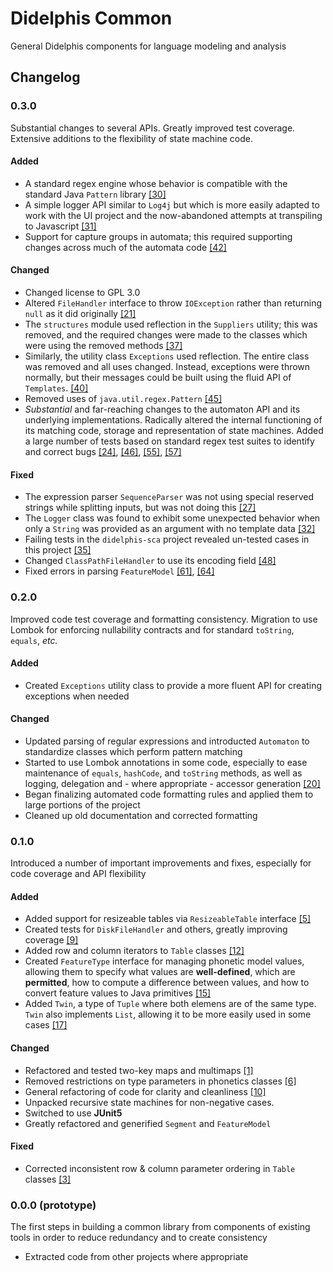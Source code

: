 # Didelphis Common
General Didelphis components for language modeling and analysis

## Changelog

### 0.3.0
Substantial changes to several APIs. Greatly improved test coverage. Extensive
additions to the flexibility of state machine code.

#### Added
- A standard regex engine whose behavior is compatible with the standard Java
	`Pattern` library
	[[30]](https://github.com/samanthamccabe/didelphis-common/issues/30)
- A simple logger API similar to `Log4j` but which is more easily adapted to
	work with the UI project and the now-abandoned attempts at transpiling to
	Javascript
	[[31]](https://github.com/samanthamccabe/didelphis-common/issues/31)
- Support for capture groups in automata; this required supporting changes
	across much of the automata code
	[[42]](https://github.com/samanthamccabe/didelphis-common/issues/42)

#### Changed
- Changed license to GPL 3.0
- Altered `FileHandler` interface to throw `IOException` rather than returning
	`null` as it did originally
	[[21]](https://github.com/samanthamccabe/didelphis-common/issues/21)
- The `structures` module used reflection in the `Suppliers` utility; this was
	removed, and the required changes were made to the classes which were using
	the removed methods
	[[37]](https://github.com/samanthamccabe/didelphis-common/issues/37)
- Similarly, the utility class `Exceptions` used reflection. The entire class
	was removed and all uses changed. Instead, exceptions were thrown normally,
	but their messages could be built using the fluid API of `Templates`.
	[[40]](https://github.com/samanthamccabe/didelphis-common/issues/40)
- Removed uses of `java.util.regex.Pattern` 
	[[45]](https://github.com/samanthamccabe/didelphis-common/issues/45)
- *Substantial* and far-reaching changes to the automaton API and its underlying
	implementations. Radically altered the internal functioning of its matching
	code, storage and representation of state machines. Added a large number of 
	tests based on standard regex test suites to identify and correct bugs
	[[24]](https://github.com/samanthamccabe/didelphis-common/issues/24),
	[[46]](https://github.com/samanthamccabe/didelphis-common/issues/46),
	[[55]](https://github.com/samanthamccabe/didelphis-common/issues/55),
	[[57]](https://github.com/samanthamccabe/didelphis-common/issues/57)

#### Fixed
- The expression parser `SequenceParser` was not using special reserved strings
	while splitting inputs, but was not doing this
	[[27]](https://github.com/samanthamccabe/didelphis-common/issues/27)
- The `Logger` class was found to exhibit some unexpected behavior when only a
	`String` was provided as an argument with no template data
	[[32]](https://github.com/samanthamccabe/didelphis-common/issues/32)
- Failing tests in the `didelphis-sca` project revealed un-tested cases in this
	project
	[[35]](https://github.com/samanthamccabe/didelphis-common/issues/35)
- Changed `ClassPathFileHandler` to use its encoding field
	[[48]](https://github.com/samanthamccabe/didelphis-common/issues/48)
- Fixed errors in parsing `FeatureModel`
	[[61]](https://github.com/samanthamccabe/didelphis-common/issues/61),
	[[64]](https://github.com/samanthamccabe/didelphis-common/issues/64)

### 0.2.0
Improved code test coverage and formatting consistency. Migration to use Lombok
for enforcing nullability contracts and for standard `toString`, `equals`, 
*etc.*

#### Added
- Created `Exceptions` utility class to provide a more fluent API for creating
exceptions when needed

#### Changed
- Updated parsing of regular expressions and introducted `Automaton` to 
standardize classes which perform pattern matching
- Started to use Lombok annotations in some code, especially to ease maintenance
	of `equals`, `hashCode`, and `toString` methods, as well as logging,
	delegation and - where appropriate - accessor generation
	[[20]](https://github.com/samanthamccabe/didelphis-common/issues/20)
- Began finalizing automated code formatting rules and applied them to large
portions of the project
- Cleaned up old documentation and corrected formatting

### 0.1.0
Introduced a number of important improvements and fixes, especially for code
coverage and API flexibility

#### Added
- Added support for resizeable tables via `ResizeableTable` interface
	[[5]](https://github.com/samanthamccabe/didelphis-common/issues/5)
- Created tests for `DiskFileHandler` and others, greatly improving coverage
	[[9]](https://github.com/samanthamccabe/didelphis-common/issues/9)
- Added row and column iterators to `Table` classes 
	[[12]](https://github.com/samanthamccabe/didelphis-common/issues/12)
- Created `FeatureType` interface for managing phonetic model values, allowing
them to specify what values are __well-defined__, which are __permitted__, how 
to compute a difference between values, and how to convert feature values to 
Java primitives
	[[15]](https://github.com/samanthamccabe/didelphis-common/issues/15)
- Added `Twin`, a type of `Tuple` where both elemens are of the same type.
`Twin` also implements `List`, allowing it to be more easily used in some cases
	[[17]](https://github.com/samanthamccabe/didelphis-common/issues/17)
#### Changed
- Refactored and tested two-key maps and multimaps 
	[[1]](https://github.com/samanthamccabe/didelphis-common/issues/1)
- Removed restrictions on type parameters in phonetics classes 
	[[6]](https://github.com/samanthamccabe/didelphis-common/issues/6)
- General refactoring of code for clarity and cleanliness
	[[10]](https://github.com/samanthamccabe/didelphis-common/issues/10)
- Unpacked recursive state machines for non-negative cases.
- Switched to use __JUnit5__
- Greatly refactored and generified `Segment` and `FeatureModel`

#### Fixed
- Corrected inconsistent row & column parameter ordering in `Table` classes
 [[3]](https://github.com/samanthamccabe/didelphis-common/issues/3)

### 0.0.0 (prototype)
The first steps in building a common library from components of existing tools
in order to reduce redundancy and to create consistency
- Extracted code from other projects where appropriate
